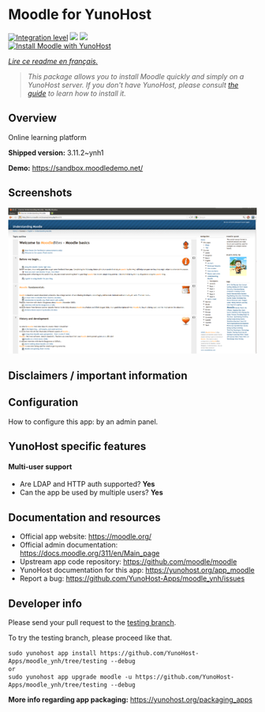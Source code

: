 <!--
N.B.: This README was automatically generated by https://github.com/YunoHost/apps/tree/master/tools/README-generator
It shall NOT be edited by hand.
-->

# Moodle for YunoHost

[![Integration level](https://dash.yunohost.org/integration/moodle.svg)](https://dash.yunohost.org/appci/app/moodle) ![](https://ci-apps.yunohost.org/ci/badges/moodle.status.svg) ![](https://ci-apps.yunohost.org/ci/badges/moodle.maintain.svg)  
[![Install Moodle with YunoHost](https://install-app.yunohost.org/install-with-yunohost.svg)](https://install-app.yunohost.org/?app=moodle)

*[Lire ce readme en français.](./README_fr.md)*

> *This package allows you to install Moodle quickly and simply on a YunoHost server.
If you don't have YunoHost, please consult [the guide](https://yunohost.org/#/install) to learn how to install it.*

## Overview

Online learning platform

**Shipped version:** 3.11.2~ynh1

**Demo:** https://sandbox.moodledemo.net/

## Screenshots

![](./doc/screenshots/Moodle_2.0_on_Firefox_4.0.png)

## Disclaimers / important information

## Configuration

How to configure this app: by an admin panel.

## YunoHost specific features

#### Multi-user support

* Are LDAP and HTTP auth supported? **Yes** 
* Can the app be used by multiple users? **Yes**

## Documentation and resources

* Official app website: https://moodle.org/
* Official admin documentation: https://docs.moodle.org/311/en/Main_page
* Upstream app code repository: https://github.com/moodle/moodle
* YunoHost documentation for this app: https://yunohost.org/app_moodle
* Report a bug: https://github.com/YunoHost-Apps/moodle_ynh/issues

## Developer info

Please send your pull request to the [testing branch](https://github.com/YunoHost-Apps/moodle_ynh/tree/testing).

To try the testing branch, please proceed like that.
```
sudo yunohost app install https://github.com/YunoHost-Apps/moodle_ynh/tree/testing --debug
or
sudo yunohost app upgrade moodle -u https://github.com/YunoHost-Apps/moodle_ynh/tree/testing --debug
```

**More info regarding app packaging:** https://yunohost.org/packaging_apps
